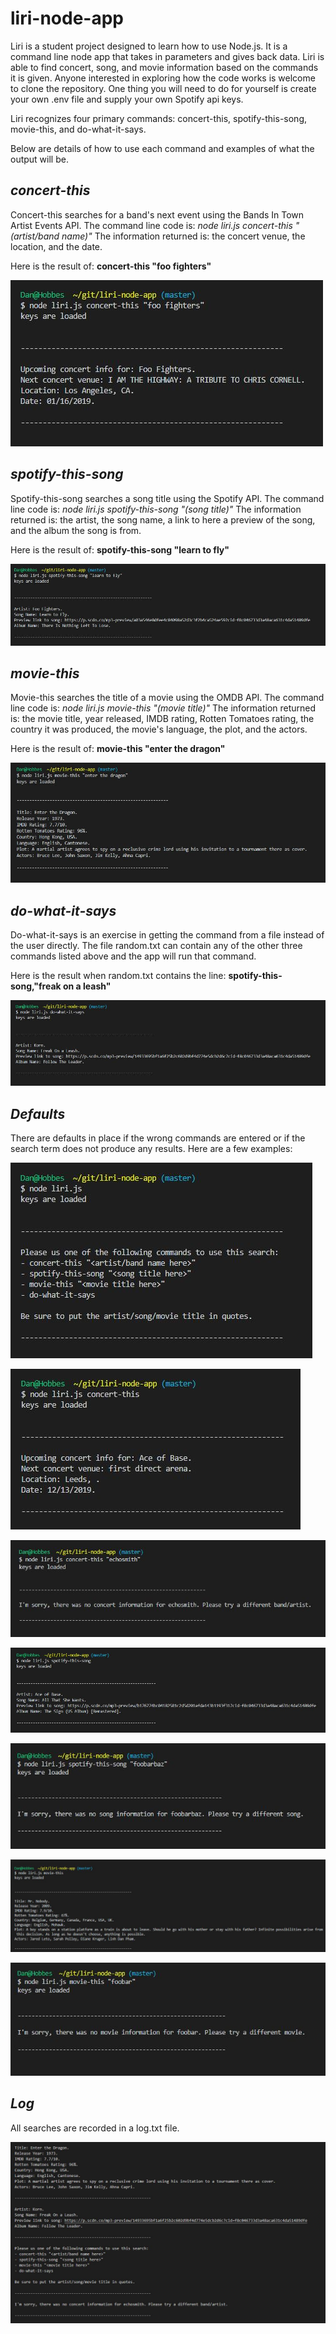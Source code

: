 # liri-node-app

Liri is a student project designed to learn how to use Node.js. It is a command line node app that takes in parameters and gives back data. Liri is able to find concert, song, and movie information based on the commands it is given. Anyone interested in exploring how the code works is welcome to clone the repository. One thing you will need to do for yourself is create your own .env file and supply your own Spotify api keys.

Liri recognizes four primary commands: concert-this, spotify-this-song, movie-this, and do-what-it-says.

Below are details of how to use each command and examples of what the output will be.

## _concert-this_

Concert-this searches for a band's next event using the Bands In Town Artist Events API.
The command line code is: _node liri.js concert-this "(artist/band name)"_
The information returned is: the concert venue, the location, and the date.

Here is the result of: __concert-this "foo fighters"__

![concert1-image](/images/concert-this-1.JPG) 

## _spotify-this-song_

Spotify-this-song searches a song title using the Spotify API. 
The command line code is: _node liri.js spotify-this-song "(song title)"_
The information returned is: the artist, the song name, a link to here a preview of the song, and the album the song is from.

Here is the result of: __spotify-this-song "learn to fly"__

![spotify1-image](/images/spotify-this-song-1.JPG) 

## _movie-this_

Movie-this searches the title of a movie using the OMDB API.
The command line code is: _node liri.js movie-this "(movie title)"_
The information returned is: the movie title, year released, IMDB rating, Rotten Tomatoes rating, the country it was produced, the movie's language, the plot, and the actors.

Here is the result of: __movie-this "enter the dragon"__

![movie1-image](/images/movie-this-1.JPG) 

## _do-what-it-says_

Do-what-it-says is an exercise in getting the command from a file instead of the user directly. The file random.txt can contain any of the other three commands listed above and the app will run that command.

Here is the result when random.txt contains the line: __spotify-this-song,"freak on a leash"__

![what-it-says1-image](/images/do-what-it-says-1.JPG) 

## _Defaults_

There are defaults in place if the wrong commands are entered or if the search term does not produce any results. Here are a few examples:

![default1-image](/images/default1.JPG) 

![concert3-image](/images/concert-this-3.JPG) 

![concert2-image](/images/concert-this-2.JPG) 

![spotify2-image](/images/spotify-this-song-2.JPG) 

![spotify3-image](/images/spotify-this-song-3.JPG) 

![movie2-image](/images/movie-this-2.JPG) 

![movie3-image](/images/movie-this-3.JPG) 

## _Log_

All searches are recorded in a log.txt file.

![log-image](/images/log-image.JPG) 
